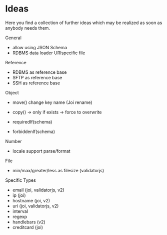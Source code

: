 # Ideas

Here you find a collection of further ideas which may be realized as soon as anybody needs them.

General
- allow using JSON Schema
- RDBMS data loader URIspecific file

Reference
- RDBMS as reference base
- SFTP as reference base
- SSH as reference base

Object
- move() change key name (Joi rename)
- copy()
-> only if exists
-> force to overwrite

- requiredIf(schema)
- forbiddenIf(schema)

Number
- locale support parse/format

File
- min/max/greater/less as filesize (validatorjs)

Specific Types
- email (joi, validatorjs, v2)
- ip (joi)
- hostname (joi, v2)
- uri (joi, validatorjs, v2)
- interval
- regexp
- handlebars (v2)
- creditcard (joi)

